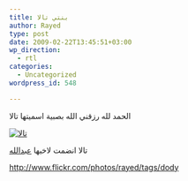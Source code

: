 ```yaml
---
title: بنتي تالا
author: Rayed
type: post
date: 2009-02-22T13:45:51+03:00
wp_direction:
  - rtl
categories:
  - Uncategorized
wordpress_id: 548

---
```


الحمد لله رزقني الله بصبية اسميتها تالا

<a href="http://www.flickr.com/photos/rayed/3310650275/">
<img src="http://farm4.static.flickr.com/3274/3310650275_6a534249b8_m.jpg" alt="تالا" />
</a>

تالا انضمت لاخيها [عبدالله](/posts/2005/10/i-became-a-dad/)</a>

<a href="http://www.flickr.com/photos/rayed/tags/dody">http://www.flickr.com/photos/rayed/tags/dody</a>
